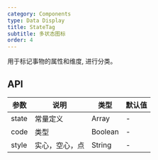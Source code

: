 ```yaml
---
category: Components
type: Data Display
title: StateTag
subtitle: 多状态图标
order: 4
---
```


用于标记事物的属性和维度,
进行分类。

## API

| 参数      | 说明                                      | 类型         | 默认值 |
|----------|------------------------------------------|-------------|-------|
| state | 常量定义 | Array | - |
| code | 类型 | Boolean | - |
| style | 实心，空心，点 | String | -|